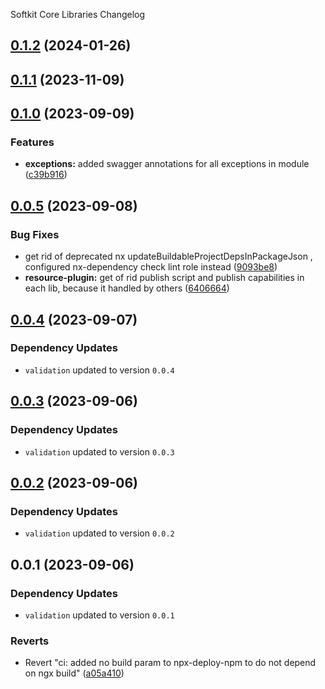 Softkit Core Libraries Changelog
## [0.1.2](https://github.com/softkitit/softkit-core/compare/swagger-utils-0.1.1...swagger-utils-0.1.2) (2024-01-26)

## [0.1.1](https://github.com/softkitit/softkit-core/compare/swagger-utils-0.1.0...swagger-utils-0.1.1) (2023-11-09)

## [0.1.0](https://github.com/saas-buildkit/saas-buildkit-core/compare/swagger-utils-0.0.5...swagger-utils-0.1.0) (2023-09-09)


### Features

* **exceptions:** added swagger annotations for all exceptions in module ([c39b916](https://github.com/saas-buildkit/saas-buildkit-core/commit/c39b9160b7606d4c66dcb53fbb2b00beaa472959))

## [0.0.5](https://github.com/saas-buildkit/saas-buildkit-core/compare/swagger-utils-0.0.4...swagger-utils-0.0.5) (2023-09-08)


### Bug Fixes

* get rid of deprecated nx updateBuildableProjectDepsInPackageJson , configured nx-dependency check lint role instead ([9093be8](https://github.com/saas-buildkit/saas-buildkit-core/commit/9093be892fd5f71629a6c22388e12432dacefdec))
* **resource-plugin:** get of rid publish script and publish capabilities in each lib, because it handled by others ([6406664](https://github.com/saas-buildkit/saas-buildkit-core/commit/64066640d13cfc6bf4e16055349265015d7bcd12))

## [0.0.4](https://github.com/saas-buildkit/saas-buildkit-core/compare/swagger-utils-0.0.3...swagger-utils-0.0.4) (2023-09-07)

### Dependency Updates

* `validation` updated to version `0.0.4`
## [0.0.3](https://github.com/saas-buildkit/saas-buildkit-core/compare/swagger-utils-0.0.2...swagger-utils-0.0.3) (2023-09-06)

### Dependency Updates

* `validation` updated to version `0.0.3`
## [0.0.2](https://github.com/saas-buildkit/saas-buildkit-core/compare/swagger-utils-0.0.1...swagger-utils-0.0.2) (2023-09-06)

### Dependency Updates

* `validation` updated to version `0.0.2`
## 0.0.1 (2023-09-06)

### Dependency Updates

* `validation` updated to version `0.0.1`

### Reverts

* Revert "ci: added no build param to npx-deploy-npm to do not depend on ngx build" ([a05a410](https://github.com/saas-buildkit/saas-buildkit-core/commit/a05a41073965039dd9656840a80144dcd6b4e180))
